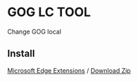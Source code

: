# GOG LC TOOL

Change GOG local

## Install
[Microsoft Edge Extensions](	https://microsoftedge.microsoft.com/addons/detail/jjllfnjaknipghphfkanfkfimaajncbb) / [Download Zip](https://github.com/nini22P/gog-lc-tool/archive/refs/heads/main.zip)
